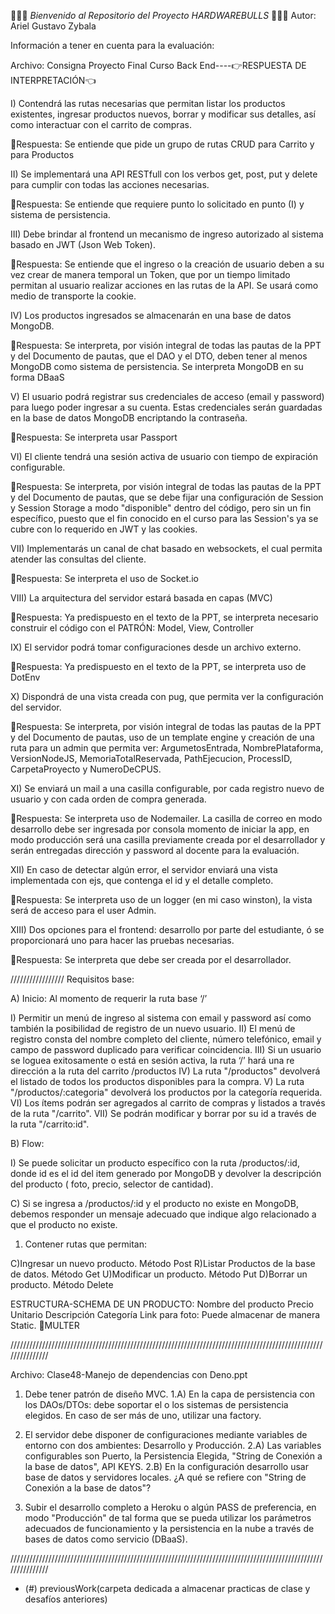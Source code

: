 💫💫💫 *Bienvenido al Repositorio del Proyecto HARDWAREBULLS* 💫💫💫
Autor: Ariel Gustavo Zybala

Información a tener en cuenta para la evaluación:


Archivo: Consigna Proyecto Final Curso Back End----👉RESPUESTA DE INTERPRETACIÓN👈

I) Contendrá las rutas necesarias que permitan listar los productos existentes, ingresar productos nuevos, borrar y modificar sus detalles, así como interactuar con el carrito de compras.

🧭Respuesta: Se entiende que pide un grupo de rutas CRUD para Carrito y para Productos

II) Se implementará una API RESTfull con los verbos get, post, put y delete para cumplir con todas las acciones necesarias.

🧭Respuesta: Se entiende que requiere punto lo solicitado en punto (I) y sistema de persistencia.

III) Debe brindar al frontend un mecanismo de ingreso autorizado al sistema basado en JWT (Json Web Token).

🧭Respuesta: Se entiende que el ingreso o la creación de usuario deben a su vez crear de manera temporal un Token, que por un tiempo limitado permitan al usuario realizar acciones en las rutas de la API. Se usará como medio de transporte la cookie.

IV) Los productos ingresados se almacenarán en una base de datos MongoDB.

🧭Respuesta: Se interpreta, por visión integral de todas las pautas de la PPT y del Documento de pautas, que el DAO y el DTO, deben tener al menos MongoDB como sistema de persistencia. Se interpreta MongoDB en su forma DBaaS

V) El usuario podrá registrar sus credenciales de acceso (email y password) para luego poder ingresar a su cuenta. Estas credenciales serán guardadas en la base de datos MongoDB encriptando la contraseña.

🧭Respuesta: Se interpreta usar Passport

VI) El cliente tendrá una sesión activa de usuario con tiempo de expiración configurable.

🧭Respuesta: Se interpreta, por visión integral de todas las pautas de la PPT y del Documento de pautas, que se debe fijar una configuración de Session y Session Storage a modo "disponible" dentro del código, pero sin un fin específico, puesto que el fin conocido en el curso para las Session's ya se cubre con lo requerido en JWT y las cookies.

VII) Implementarás un canal de chat basado en websockets, el cual permita atender las consultas del cliente.

🧭Respuesta: Se interpreta el uso de Socket.io

VIII) La arquitectura del servidor estará basada en capas (MVC)

🧭Respuesta: Ya predispuesto en el texto de la PPT, se interpreta necesario construir el código con el PATRÓN: Model, View, Controller 

IX) El servidor podrá tomar configuraciones desde un archivo externo.

🧭Respuesta: Ya predispuesto en el texto de la PPT, se interpreta uso de DotEnv

X) Dispondrá de una vista creada con pug, que permita ver la configuración del servidor.

🧭Respuesta: Se interpreta, por visión integral de todas las pautas de la PPT y del Documento de pautas, uso de un template engine y creación de una ruta para un admin que permita ver: ArgumetosEntrada, NombrePlataforma, VersionNodeJS, MemoriaTotalReservada, PathEjecucion, ProcessID, CarpetaProyecto y NumeroDeCPUS.

XI) Se enviará un mail a una casilla configurable, por cada registro nuevo de usuario y con cada orden de compra generada.

🧭Respuesta: Se interpreta uso de Nodemailer. La casilla de correo en modo desarrollo debe ser ingresada por consola momento de iniciar la app, en modo producción será una casilla previamente creada por el desarrollador y serán entregadas dirección y password al docente para la evaluación.

XII) En caso de detectar algún error, el servidor enviará una vista implementada con ejs, que contenga el id y el detalle completo.

🧭Respuesta: Se interpreta uso de un logger (en mi caso winston), la vista será de acceso para el user Admin.

XIII) Dos opciones para el frontend: desarrollo por parte del estudiante, ó se proporcionará uno para hacer las pruebas necesarias.

🧭Respuesta: Se interpreta que debe ser creada por el desarrollador.

/////////////////
Requisitos base:

A) Inicio: Al momento de requerir la ruta base ‘/’

I) Permitir un menú de ingreso al sistema con email y password así como también la posibilidad de registro de un nuevo usuario.
II) El menú de registro consta del nombre completo del cliente, número telefónico, email y campo de password duplicado para verificar coincidencia.
III) Si un usuario se loguea exitosamente o está en sesión activa, la ruta ‘/’ hará una re dirección a la ruta del carrito /productos
IV) La ruta "/productos" devolverá el listado de todos los productos disponibles para la compra.
V) La ruta "/productos/:categoria" devolverá los productos por la categoría requerida.
VI) Los ítems podrán ser agregados al carrito de compras y listados a través de la ruta "/carrito".
VII) Se podrán modificar y borrar por su id a través de la ruta "/carrito:id".

B) Flow:

I) Se puede solicitar un producto específico con la ruta /productos/:id, donde id es el id del item generado por MongoDB y devolver la descripción del producto ( foto, precio, selector de cantidad).


C) Si se ingresa a /productos/:id y el producto no existe en MongoDB, debemos responder un mensaje adecuado que indique algo relacionado a que el producto no existe.

1) Contener rutas que permitan:

C)Ingresar un nuevo producto. Método Post
R)Listar Productos de la base de datos. Método Get
U)Modificar un producto. Método Put
D)Borrar un producto. Método Delete

ESTRUCTURA-SCHEMA DE UN PRODUCTO:
Nombre del producto
Precio Unitario
Descripción
Categoría
Link para foto: Puede almacenar de manera Static. 🦾MULTER



///////////////////////////////////////////////////////////////////////////////////////////////////////////////

Archivo: Clase48-Manejo de dependencias con Deno.ppt

1) Debe tener patrón de diseño MVC. 
1.A) En la capa de persistencia con los DAOs/DTOs: debe soportar el o los sistemas de persistencia elegidos. En caso de ser más de uno, utilizar una factory.

2) El servidor debe disponer de configuraciones mediante variables de entorno con dos ambientes: Desarrollo y Producción.
2.A) Las variables configurables son Puerto, la Persistencia Elegida, "String de Conexión a la base de datos", API KEYS.
2.B) En la configuración desarrollo usar base de datos y servidores locales.
¿A qué se refiere con "String de Conexión a la base de datos"? 

3) Subir el desarrollo completo a Heroku o algún PASS de preferencia, en modo "Producción" de tal forma que se pueda utilizar los parámetros adecuados de funcionamiento y la persistencia en la nube a través de bases de datos como servicio (DBaaS).

///////////////////////////////////////////////////////////////////////////////////////////////////////////////



* (#) previousWork(carpeta dedicada a almacenar practicas de clase y desafíos anteriores)